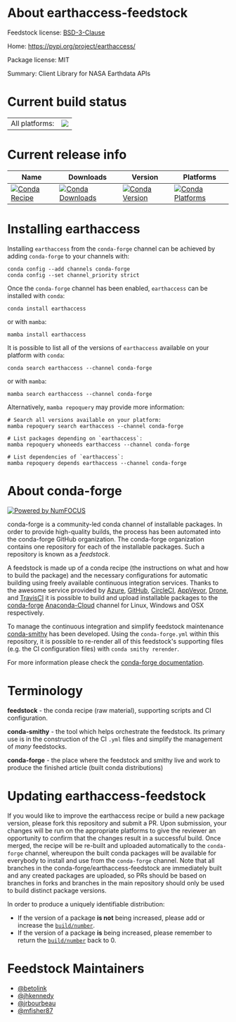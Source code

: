 About earthaccess-feedstock
===========================

Feedstock license: [BSD-3-Clause](https://github.com/conda-forge/earthdata-feedstock/blob/main/LICENSE.txt)

Home: https://pypi.org/project/earthaccess/

Package license: MIT

Summary: Client Library for NASA Earthdata APIs

Current build status
====================


<table><tr><td>All platforms:</td>
    <td>
      <a href="https://dev.azure.com/conda-forge/feedstock-builds/_build/latest?definitionId=14302&branchName=main">
        <img src="https://dev.azure.com/conda-forge/feedstock-builds/_apis/build/status/earthdata-feedstock?branchName=main">
      </a>
    </td>
  </tr>
</table>

Current release info
====================

| Name | Downloads | Version | Platforms |
| --- | --- | --- | --- |
| [![Conda Recipe](https://img.shields.io/badge/recipe-earthaccess-green.svg)](https://anaconda.org/conda-forge/earthaccess) | [![Conda Downloads](https://img.shields.io/conda/dn/conda-forge/earthaccess.svg)](https://anaconda.org/conda-forge/earthaccess) | [![Conda Version](https://img.shields.io/conda/vn/conda-forge/earthaccess.svg)](https://anaconda.org/conda-forge/earthaccess) | [![Conda Platforms](https://img.shields.io/conda/pn/conda-forge/earthaccess.svg)](https://anaconda.org/conda-forge/earthaccess) |

Installing earthaccess
======================

Installing `earthaccess` from the `conda-forge` channel can be achieved by adding `conda-forge` to your channels with:

```
conda config --add channels conda-forge
conda config --set channel_priority strict
```

Once the `conda-forge` channel has been enabled, `earthaccess` can be installed with `conda`:

```
conda install earthaccess
```

or with `mamba`:

```
mamba install earthaccess
```

It is possible to list all of the versions of `earthaccess` available on your platform with `conda`:

```
conda search earthaccess --channel conda-forge
```

or with `mamba`:

```
mamba search earthaccess --channel conda-forge
```

Alternatively, `mamba repoquery` may provide more information:

```
# Search all versions available on your platform:
mamba repoquery search earthaccess --channel conda-forge

# List packages depending on `earthaccess`:
mamba repoquery whoneeds earthaccess --channel conda-forge

# List dependencies of `earthaccess`:
mamba repoquery depends earthaccess --channel conda-forge
```


About conda-forge
=================

[![Powered by
NumFOCUS](https://img.shields.io/badge/powered%20by-NumFOCUS-orange.svg?style=flat&colorA=E1523D&colorB=007D8A)](https://numfocus.org)

conda-forge is a community-led conda channel of installable packages.
In order to provide high-quality builds, the process has been automated into the
conda-forge GitHub organization. The conda-forge organization contains one repository
for each of the installable packages. Such a repository is known as a *feedstock*.

A feedstock is made up of a conda recipe (the instructions on what and how to build
the package) and the necessary configurations for automatic building using freely
available continuous integration services. Thanks to the awesome service provided by
[Azure](https://azure.microsoft.com/en-us/services/devops/), [GitHub](https://github.com/),
[CircleCI](https://circleci.com/), [AppVeyor](https://www.appveyor.com/),
[Drone](https://cloud.drone.io/welcome), and [TravisCI](https://travis-ci.com/)
it is possible to build and upload installable packages to the
[conda-forge](https://anaconda.org/conda-forge) [Anaconda-Cloud](https://anaconda.org/)
channel for Linux, Windows and OSX respectively.

To manage the continuous integration and simplify feedstock maintenance
[conda-smithy](https://github.com/conda-forge/conda-smithy) has been developed.
Using the ``conda-forge.yml`` within this repository, it is possible to re-render all of
this feedstock's supporting files (e.g. the CI configuration files) with ``conda smithy rerender``.

For more information please check the [conda-forge documentation](https://conda-forge.org/docs/).

Terminology
===========

**feedstock** - the conda recipe (raw material), supporting scripts and CI configuration.

**conda-smithy** - the tool which helps orchestrate the feedstock.
                   Its primary use is in the construction of the CI ``.yml`` files
                   and simplify the management of *many* feedstocks.

**conda-forge** - the place where the feedstock and smithy live and work to
                  produce the finished article (built conda distributions)


Updating earthaccess-feedstock
==============================

If you would like to improve the earthaccess recipe or build a new
package version, please fork this repository and submit a PR. Upon submission,
your changes will be run on the appropriate platforms to give the reviewer an
opportunity to confirm that the changes result in a successful build. Once
merged, the recipe will be re-built and uploaded automatically to the
`conda-forge` channel, whereupon the built conda packages will be available for
everybody to install and use from the `conda-forge` channel.
Note that all branches in the conda-forge/earthaccess-feedstock are
immediately built and any created packages are uploaded, so PRs should be based
on branches in forks and branches in the main repository should only be used to
build distinct package versions.

In order to produce a uniquely identifiable distribution:
 * If the version of a package **is not** being increased, please add or increase
   the [``build/number``](https://docs.conda.io/projects/conda-build/en/latest/resources/define-metadata.html#build-number-and-string).
 * If the version of a package **is** being increased, please remember to return
   the [``build/number``](https://docs.conda.io/projects/conda-build/en/latest/resources/define-metadata.html#build-number-and-string)
   back to 0.

Feedstock Maintainers
=====================

* [@betolink](https://github.com/betolink/)
* [@jhkennedy](https://github.com/jhkennedy/)
* [@jrbourbeau](https://github.com/jrbourbeau/)
* [@mfisher87](https://github.com/mfisher87/)

